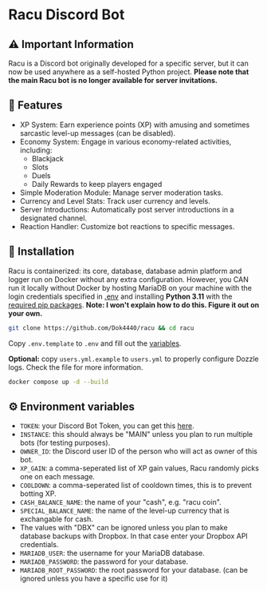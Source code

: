 # Racu Discord Bot

## ⚠️ Important Information

Racu is a Discord bot originally developed for a specific server, but it can now be used anywhere as a self-hosted Python project. 
**Please note that the main Racu bot is no longer available for server invitations.**


## 🎨 Features

- XP System: Earn experience points (XP) with amusing and sometimes sarcastic level-up messages (can be disabled).
- Economy System: Engage in various economy-related activities, including:
  - Blackjack
  - Slots
  - Duels
  - Daily Rewards to keep players engaged
- Simple Moderation Module: Manage server moderation tasks.
- Currency and Level Stats: Track user currency and levels.
- Server Introductions: Automatically post server introductions in a designated channel.
- Reaction Handler: Customize bot reactions to specific messages.


## 📲 Installation
Racu is containerized: its core, database, database admin platform and logger run on Docker without any extra configuration. 
However, you CAN run it locally without Docker by hosting MariaDB on your machine with the login credentials specified in [.env](.env.template) and installing **Python 3.11** with the [required pip packages](requirements.txt). **Note: I won't explain how to do this. Figure it out on your own.**

```sh
git clone https://github.com/Dok4440/racu && cd racu
```

Copy `.env.template` to `.env` and fill out the [variables](#env-keys).    

**Optional:** copy `users.yml.example` to `users.yml` to properly configure Dozzle logs. Check the file for more information.  

```sh
docker compose up -d --build
```


## ⚙️ Environment variables
- `TOKEN`: your Discord Bot Token, you can get this [here](https://discord.com/developers/applications).
- `INSTANCE`: this should always be "MAIN" unless you plan to run multiple bots (for testing purposes).
- `OWNER_ID`: the Discord user ID of the person who will act as owner of this bot.
- `XP_GAIN`: a comma-seperated list of XP gain values, Racu randomly picks one on each message.
- `COOLDOWN`: a comma-seperated list of cooldown times, this is to prevent botting XP.
- `CASH_BALANCE_NAME`: the name of your "cash", e.g. "racu coin".
- `SPECIAL_BALANCE_NAME`: the name of the level-up currency that is exchangable for cash.
- The values with "DBX" can be ignored unless you plan to make database backups with Dropbox. In that case enter your Dropbox API credentials.
- `MARIADB_USER`: the username for your MariaDB database.
- `MARIADB_PASSWORD`: the password for your database.
- `MARIADB_ROOT_PASSWORD`: the root password for your database. (can be ignored unless you have a specific use for it)
